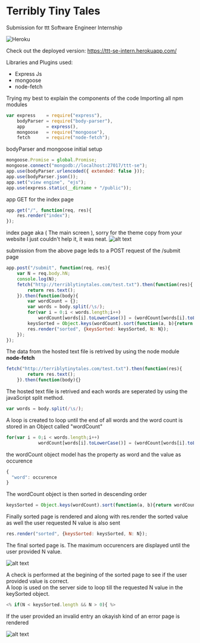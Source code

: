 # Terribly Tiny Tales
Submission for ttt Software Engineer Internship<br>

![Heroku](https://heroku-badge.herokuapp.com/?app=heroku-badge)

Check out the deployed version:
https://ttt-se-intern.herokuapp.com/

Libraries and Plugins used:
<ul>
  <li>Express Js</li>
  <li>mongoose</li>
  <li>node-fetch</li>
</ul>
Trying my best to explain the components of the code
Importing all npm modules

```javascript
var express    = require("express"),
    bodyParser = require("body-parser"),
    app        = express(),
    mongoose   = require("mongoose"),
    fetch      = require("node-fetch");
```
bodyParser and mongoose initial setup

```javascript
mongoose.Promise = global.Promise;
mongoose.connect("mongodb://localhost:27017/ttt-se");
app.use(bodyParser.urlencoded({ extended: false }));
app.use(bodyParser.json());
app.set("view engine", "ejs");
app.use(express.static(__dirname + "/public"));
```
app GET for the index page
```javascript
app.get("/", function(req, res){
	res.render("index");
});
```
index page aka ( The main screen ), sorry for the theme copy from your website I just couldn't help it, it was neat.
![alt text](https://github.com/rajcrk/ttt-se-intern/blob/master/public/img/screencapture-localhost-3380-1523878721682.png)

submission from the above page leds to a POST request of the /submit page

```javascript
app.post("/submit", function(req, res){
	var N = req.body.hN;
	console.log(N);
	fetch("http://terriblytinytales.com/test.txt").then(function(res){
		return res.text();
	}).then(function(body){
		var wordCount = {};
		var words = body.split(/\s/);
		for(var i = 0;i < words.length;i++)
			wordCount[words[i].toLowerCase()] = (wordCount[words[i].toLowerCase()] || 0) + 1;
		keysSorted = Object.keys(wordCount).sort(function(a, b){return wordCount[b] - wordCount[a]});
		res.render("sorted", {keysSorted: keysSorted, N: N});
	});
});
```
The data from the hosted text file is retrived by using the node module <strong>node-fetch</strong>
```javascript
fetch("http://terriblytinytales.com/test.txt").then(function(res){
		return res.text();
	}).then(function(body){}
```
The hosted text file is retrived and each words are seperated by using the javaScript split method.
```javascript
var words = body.split(/\s/);
```
A loop is created to loop until the end of all words and the word count is stored in an Object called "wordCount" 
```javascript
for(var i = 0;i < words.length;i++)
			wordCount[words[i].toLowerCase()] = (wordCount[words[i].toLowerCase()] || 0) + 1;
```
the wordCount object model has the property as word and the value as occurence 
```javascript
{
  "word": occurence
}
```

The wordCount object is then sorted in descending order 

```javascript
keysSorted = Object.keys(wordCount).sort(function(a, b){return wordCount[b] - wordCount[a]});
```

Finally sorted page is rendered and along with res.render the sorted value as well the user requested N value is also sent

```javascript
res.render("sorted", {keysSorted: keysSorted, N: N});
```

The final sorted page is. The maximum occurencers are displayed until the user provided N value.<br>

![alt text](https://github.com/rajcrk/ttt-se-intern/blob/master/public/img/screencapture-localhost-3380-submit-1523878780161.png)

A check is performed at the begining of the sorted page to see if the user provided value is correct.<br>
A loop is used on the server side to loop till the requested N value in the keySorted object.

```javascript
<% if(N < keysSorted.length && N > 0){ %>
```

If the user provided an invalid entry an okayish kind of an error page is rendered <br>

![alt text](https://github.com/rajcrk/ttt-se-intern/blob/master/public/img/screencapture-localhost-3380-submit-1523878830180.png)


